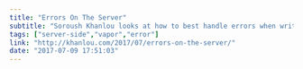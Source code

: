 ```yaml
---
title: "Errors On The Server"
subtitle: "Soroush Khanlou looks at how to best handle errors when writing server-side Swift, in this case Vapor. I really like his point about making the correct way to write code the same as the nice way the write code, therefore removing the need for trade-offs between the two."
tags: ["server-side","vapor","error"]
link: "http://khanlou.com/2017/07/errors-on-the-server/"
date: "2017-07-09 17:51:03"
---
```

